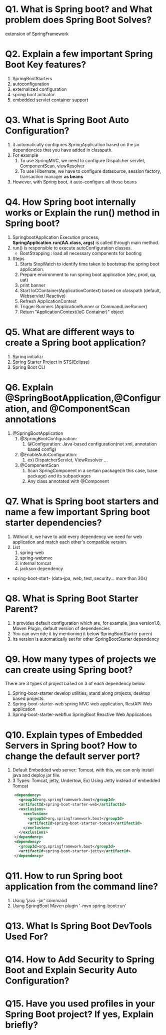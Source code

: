 # Q1. What is Spring boot? and What problem does Spring Boot Solves?
extension of SpringFramework

# Q2. Explain a few important Spring Boot Key features?
1. SpringBootStarters
2. autoconfiguration
3. externalized configuration
4. spring boot actuator
5. embedded servlet container support

# Q3. What is Spring Boot Auto Configuration?
1. it automatically configures SpringApplication based on the jar dependencies that you have added in classpath.
2. For example
   1. To use SpringMVC, we need to configure Dispatcher servlet, ComponentScan, viewResolver
   2. To use Hibernate, we have to configure datasource, session factory, transaction manager **as beans**
3. However, with Spring boot, it auto-configure all those beans 

# Q4. How Spring boot internally works or Explain the run() method in Spring boot?
1. SpringbootApplication Execution process, **SpringApplication.run(AA.class, args)** is called through main method.
2. run() is responsible to execute autoConfiguration classes.
   * BootStrapping : load all necessary components for booting
3. Steps
   1) Starts StopWatch to identify time taken to bootstrap the spring boot application.
   2) Prepare environment to run spring boot application (dev, prod, qa, uat)
   3) print banner
   4) Start IoCContainer(ApplicationContext) based on classpath (default, Webservlet/ Reactive)
   5) Refresh ApplicationContext
   6) Trigger Runners (ApplicationRunner or CommandLineRunner)
   7) Return "ApplicationContext(IoC Container)" object
   
# Q5. What are different ways to create a Spring boot application?
1. Spring initializr
2. Spring Starter Project in STS(Eclipse)
3. Spring Boot CLI

# Q6. Explain @SpringBootApplication,@Configuration, and @ComponentScan annotations
1. @SpringBootApplication
   1. @SpringBootConfiguration: 
      1. @Configuration: Java-based configuration(not xml, annotation based config)
   2. @EnableAutoConfiguration:
      1. ex) DispatcherServlet, ViewResolver ...
   3. @ComponentScan
      1. Scan SpringComponent in a certain package(in this case, base package) and its subpackages
      2. Any class annotated with @Component

# Q7. What is Spring boot starters and name a few important Spring boot starter dependencies?
1. Without it, we have to add every dependency we need for web application and match each other's compatible version.
2. List
   1. spring-web
   2. spring-webmvc
   3. internal tomcat
   4. jackson dependency
* spring-boot-start-  (data-jpa, web, test, security... more than 30s)

# Q8. What is Spring Boot Starter Parent?
  1. It provides default configuration which are, for example, java version1.8, Maven Plugin, default version of dependencies
  2. You can override it by mentioning it below SpringBootStarter parent
  3. Its version is automatically set for other SpringBootStarter dependency

# Q9. How many types of projects we can create using Spring boot?
There are 3 types of project based on 3 of each dependency below.
1. Spring-boot-starter
 develop utilities, stand along projects, desktop based projects.
2. Spring-boot-starter-web
 spring MVC web application, RestAPI Web application
3. Spring-boot-starter-webflux
 SpringBoot Reactive Web Applications

# Q10. Explain types of Embedded Servers in Spring boot? How to change the default server port?
1. Default Embedded web server: Tomcat, with this, we can only install java and deploy jar file.
2. 3 Types: Tomcat, jetty, Undertow, 
Ex) Using Jetty instead of embedded Tomcat
```xml
    <dependency>
      <groupId>org.springframework.boot</groupId>
      <artifactId>spring-boot-starter-web</artifactId>
      <exclusions>
        <exclusion>
          <groupId>org.springframework.boot</groupId>
          <artifactId>spring-boot-starter-tomcat</artifactId>
        </exclusion>
      </exclusions>
    </dependency>
    <dependency>
      <groupId>org.springframework.boot</groupId>
      <artifactId>spring-boot-starter-jetty</artifactId>
    </dependency>
```
# Q11. How to run Spring boot application from the command line?
1. Using 'java -jar' command
2. Using SpringBoot Maven plugin '-mvn spring-boot:run'

# Q13. What Is Spring Boot DevTools Used For?

# Q14. How to Add Security to Spring Boot and Explain Security Auto Configuration?

# Q15. Have you used profiles in your Spring Boot project? If yes, Explain briefly?